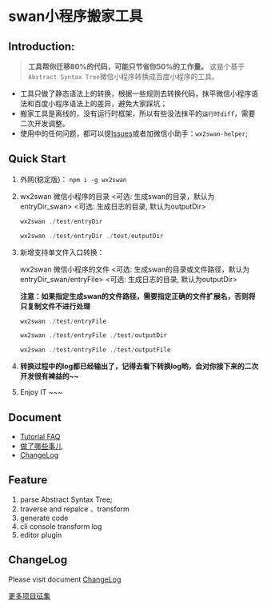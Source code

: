 # swan小程序搬家工具

## Introduction:
> **工具帮你迁移80%的代码，可能只节省你50%的工作量。**
> 这是个基于`Abstract Syntax Tree`微信小程序转换成百度小程序的工具。

- 工具只做了静态语法上的转换，根据一些规则去转换代码，抹平微信小程序语法和百度小程序语法上的差异，避免大家踩坑；
- 搬家工具是离线的，没有运行时框架，所以有些没法抹平的`运行时diff`，需要二次开发调整。
- 使用中的任何问题，都可以提[Issues](https://github.com/yican008/wx2swan/issues)或者加微信小助手：`wx2swan-helper`;

## Quick Start
1. 	外网(稳定版)：
	```npm i -g wx2swan```

2. wx2swan   微信小程序的目录   <可选: 生成swan的目录，默认为entryDir_swan>   <可选: 生成日志的目录, 默认为outputDir>

	```javascript
	wx2swan ./test/entryDir
	```

	```javascript
	wx2swan ./test/entryDir ./test/outputDir
	```

3. 新增支持单文件入口转换：

	wx2swan   微信小程序的文件  <可选: 生成swan的目录或文件路径，默认为entryDir_swan/entryFile>   <可选: 生成日志的目录, 默认为outputDir>

	**注意：如果指定生成swan的文件路径，需要指定正确的文件扩展名，否则将只复制文件不进行处理**


	```javascript
	wx2swan ./test/entryFile
	```

	```javascript
	wx2swan ./test/entryFile ./test/outputDir
	```

	```javascript
	wx2swan ./test/entryFile ./test/outputFile
	```
3.  **转换过程中的log都已经输出了，记得去看下转换log哟，会对你接下来的二次开发很有裨益的~~**


4. Enjoy IT ~~~

## Document

- [Tutorial FAQ](https://github.com/yican008/wx2swan/blob/master/docs/Tutorial.md)
- [做了哪些事儿](https://github.com/yican008/wx2swan/blob/master/docs/FeatureList.md)
- [ChangeLog](https://github.com/yican008/wx2swan/blob/master/docs/ChangeLog.md)

## Feature
1. parse Abstract Syntax Tree;
2. traverse and repalce 、transform
3. generate code
4. cli console transform log
5. editor plugin


## ChangeLog
Please visit document [ChangeLog](https://github.com/yican008/wx2swan/blob/master/docs/ChangeLog.md)

[更多项目征集](https://github.com/yican008/wx2swan/issues/19)
